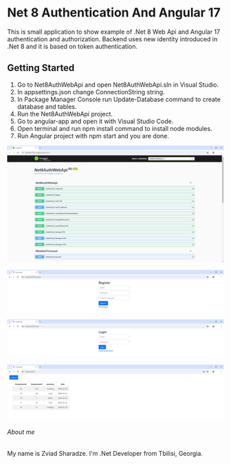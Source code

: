 # Net 8 Authentication And Angular 17

This is small application to show example of .Net 8 Web Api and Angular 17 authentication and authorization. Backend uses new identity introduced in .Net 8 and it is based on token authentication.

## Getting Started
1. Go to Net8AuthWebApi and open Net8AuthWebApi.sln in Visual Studio.
1. In appsettings.json change ConnectionString string.
2. In Package Manager Console run Update-Database command to create database and tables.
3. Run the Net8AuthWebApi project.
4. Go to angular-app and open it with Visual Studio Code.
5. Open terminal and run npm install command to install node modules.
5. Run Angular project with npm start and you are done.

![screenshot](https://github.com/zsharadze/Net8AuthAndAngular17/blob/master/Capture1.png?raw=true)

![screenshot](https://github.com/zsharadze/Net8AuthAndAngular17/blob/master/Capture2.png?raw=true)

![screenshot](https://github.com/zsharadze/Net8AuthAndAngular17/blob/master/Capture3.png?raw=true)

![screenshot](https://github.com/zsharadze/Net8AuthAndAngular17/blob/master/Capture4.png?raw=true)

###### About me
My name is Zviad Sharadze. I'm .Net Developer from Tbilisi, Georgia.
